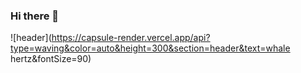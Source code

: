 ### Hi there 👋

![header](https://capsule-render.vercel.app/api?type=waving&color=auto&height=300&section=header&text=whale hertz&fontSize=90)
